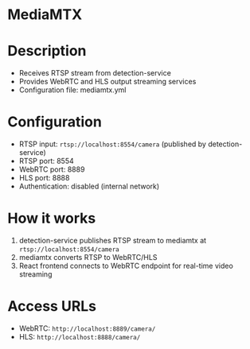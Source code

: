 # MediaMTX

# Description
- Receives RTSP stream from detection-service
- Provides WebRTC and HLS output streaming services
- Configuration file: mediamtx.yml

# Configuration
- RTSP input: `rtsp://localhost:8554/camera` (published by detection-service)
- RTSP port: 8554
- WebRTC port: 8889
- HLS port: 8888
- Authentication: disabled (internal network)

# How it works
1. detection-service publishes RTSP stream to mediamtx at `rtsp://localhost:8554/camera`
2. mediamtx converts RTSP to WebRTC/HLS
3. React frontend connects to WebRTC endpoint for real-time video streaming

# Access URLs
- WebRTC: `http://localhost:8889/camera/`
- HLS: `http://localhost:8888/camera/`